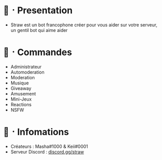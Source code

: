 # 🍵ㆍPresentation
* Straw est un bot francophone créer pour vous aider sur votre serveur, un gentil bot qui aime aider

# 🧺ㆍCommandes
* Administrateur
* Automoderation
* Moderation
* Musique
* Giveaway
* Amusement
* Mini-Jeux
* Reactions
* NSFW

# 🍡ㆍInfomations
* Créateurs : Masha#1000 & Keii#0001
* Serveur Discord : [discord.gg/straw](https://discord.gg/qsnUGDSHGt)